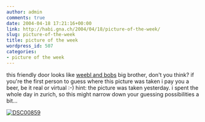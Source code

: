 ```yaml
---
author: admin
comments: true
date: 2004-04-18 17:21:16+00:00
link: http://habi.gna.ch/2004/04/18/picture-of-the-week/
slug: picture-of-the-week
title: picture of the week
wordpress_id: 507
categories:
- picture of the week
---
```


this friendly door looks like [weebl and bobs](http://www.weebl.jolt.co.uk/) big brother, don't you think?
if you're the first person to guess where this picture was taken i pay you a beer, be it real or virtual :-)
hint: the picture was taken yesterday. i spent the whole day in zurich, so this might narrow down your guessing possibilities a bit...


[![DSC00859](http://habi.gna.ch/blog/images/DSC00859-tm.jpg)](http://habi.gna.ch/blog/images/DSC00859.JPG)

